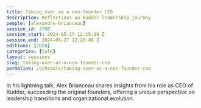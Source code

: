 ```yaml
---
title: Taking over as a non-founder CEO
description: Reflections on Rudder leadership journey
people: [alexandre-brianceau]
session_id: 2708
session_start: 2024-05-27 12:15:00 Z
session_end: 2024-05-27 12:20:00 Z
editions: [2024]
categories: [talk]
layout: sessions
slug: taking-over-as-a-non-founder-ceo
permalink: /schedule/taking-over-as-a-non-founder-ceo
---
```


In his lightning talk, Alex Brianceau shares insights from his role as CEO of Rudder, succeeding the original 
founders, offering a unique perspective on leadership transitions and organizational evolution.